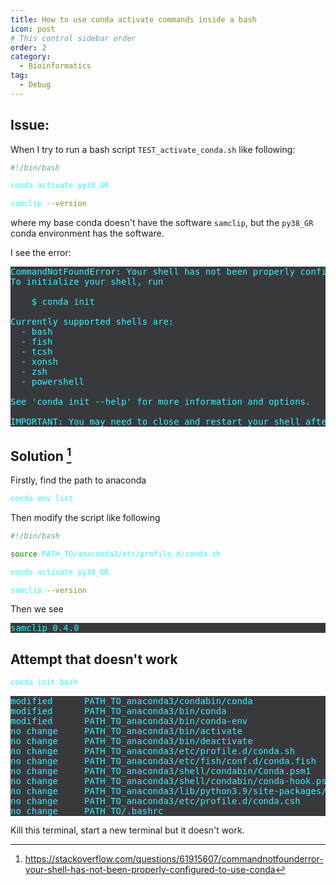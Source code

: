 ```yaml
---
title: How to use conda activate commands inside a bash
icon: post
# This control sidebar order
order: 2
category:
  - Bioinformatics
tag:
  - Debug
---
```


## Issue:
When I try to run a bash script `TEST_activate_conda.sh` like following:
```sh
#!/bin/bash

conda activate py38_GR

samclip --version
```
where my base conda doesn't have the software `samclip`, but the `py38_GR` conda environment has the software.

I see the error:
<pre>
CommandNotFoundError: Your shell has not been properly configured to use 'conda activate'.
To initialize your shell, run

    $ conda init <SHELL_NAME>

Currently supported shells are:
  - bash
  - fish
  - tcsh
  - xonsh
  - zsh
  - powershell

See 'conda init --help' for more information and options.

IMPORTANT: You may need to close and restart your shell after running 'conda init'.
</pre>

## Solution [^ref]
Firstly, find the path to anaconda
```sh
conda env list
```
Then modify the script like following
```sh
#!/bin/bash

source PATH_TO/anaconda3/etc/profile.d/conda.sh

conda activate py38_GR

samclip --version
```
Then we see
<pre>
samclip 0.4.0
</pre>

## Attempt that doesn't work
```sh
conda init bash
```
<pre>
modified      PATH_TO_anaconda3/condabin/conda
modified      PATH_TO_anaconda3/bin/conda
modified      PATH_TO_anaconda3/bin/conda-env
no change     PATH_TO_anaconda3/bin/activate
no change     PATH_TO_anaconda3/bin/deactivate
no change     PATH_TO_anaconda3/etc/profile.d/conda.sh
no change     PATH_TO_anaconda3/etc/fish/conf.d/conda.fish
no change     PATH_TO_anaconda3/shell/condabin/Conda.psm1
no change     PATH_TO_anaconda3/shell/condabin/conda-hook.ps1
no change     PATH_TO_anaconda3/lib/python3.9/site-packages/xontrib/conda.xsh
no change     PATH_TO_anaconda3/etc/profile.d/conda.csh
no change     PATH_TO/.bashrc
</pre>
Kill this terminal, start a new terminal but it doesn't work.

<style>
pre {
  background-color:#38393d;
  /* color: #FF33F3; */
  color: #33F3FF;
}
</style>

[^ref]:https://stackoverflow.com/questions/61915607/commandnotfounderror-your-shell-has-not-been-properly-configured-to-use-conda